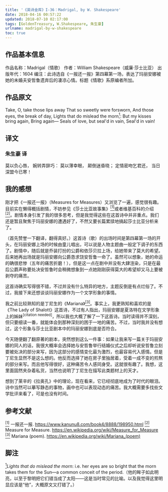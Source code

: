 ```yaml
---
title: '《英诗金库》I-36：Madrigal, by W. Shakespeare'
date: 2018-04-16 00:57:22
updated: 2018-07-10 02:17:00
tags: [GoldenTreasury, W.Shakespeare, 朱生豪]
urlname: madrigal-by-w-shakespeare
toc: true
---
```


## 作品基本信息

作品名称：Madrigal（情歌）
作者：William Shakespeare（威廉·莎士比亚）
出版年代：1604
编注：此诗选自《一报还一报》第四幕第一场，表达了玛丽安娜被她的未婚夫安哲鲁遗弃后的凄凉心情。标题《情歌》系原编者所加。

## 作品原文

Take, O, take those lips away
That so sweetly were forsworn,
And those eyes, the break of day,
Lights that do mislead the morn<a href="#note1" id="note1ref"><sup>1</sup></a>:
But my kisses bring again,
Bring again—
Seals of love, but seal'd in vain,
Seal'd in vain!

## 译文
### 朱生豪 译
莫以负心唇，
婉转弄辞巧：
莫以薄幸眼，
颠倒迷昏晓；
定情密吻乞君还，
当日深盟今已寒！

## 我的感想

刚才把《一报还一报》（Measures for Measures）又浏览了一遍，感觉很有趣。目前实在懒得概括剧情，不妨参见《莎士比亚故事集》<a href="#bib1" id="bib1ref"><sup>[1]</sup></a>或者维基百科的介绍<a href="#bib2" id="bib2ref"><sup>[2]</sup></a>。剧情本身引发了我的很多思考，但是我觉得这些在这首诗中并非重点。我们还是暂且聚焦于玛丽安娜的遭遇好了，不然又要长篇累牍地搞起莎士比亚分析来了。

（首先赞誉一下翻译，翻得真好。）这首诗（歌）的出场时间是第四幕第一场的开头，在玛丽安娜上场的时候由童儿唱出，可以说是人物主题曲一般定下调子的东西了。剧情中，随后就是乔装打扮的公爵和依莎贝拉上场，给她带来了莫大的希望。后来她再出场就是玛丽安娜向公爵恳求饶安哲鲁一命了。虽然可以想象，她的命运的确很悲惨（五年的痛苦折磨！），但是这一点在剧中并没有大肆渲染，只是在最后公爵声称要处决安哲鲁时会稍微想象到一点她刚刚获得莫大的希望却又马上要被剥夺的痛苦。

这首诗确实写得很不错，不过并没有什么特异的地方，主题反倒是有点烂俗了。不过，我接下来还想谈谈玛丽安娜作为一个文学形象的事情。

我之前比较熟知的是丁尼生的《Mariana》<a href="#bib3" id="bib3ref"><sup>[3]</sup></a>。事实上，我更熟知和喜欢的是《The Lady of Shalott》这首诗，不过有人指出，玛丽安娜是夏洛特在文学形象上的姊妹<sup>[citation needed]</sup>，所以我也大概了解了一下这首诗。当时读得并不深刻，但只要细读一番，就能体会到那种深刻的困于一地的痛苦。不过，当时我并没有想过，这个形象与莎士比亚剧本中的玛丽安娜到底是否符合。

今天随便翻了翻原著的剧本，突然想到这么一件事：如果让我来写一篇关于玛丽安娜的同人的话，我很大概率会选择她与安哲鲁举行结婚仪式之后却听说安哲鲁立刻要被处决的部分来写，因为这部分的感情变化最为激烈，也最容易代入感情。但是丁尼生显然不是这么想的。他反而选择了她在房子里独居着，受着一成不变的煎熬的部分来写。而且他写得很好，这种痛苦令人感同身受。这就很有趣了。我想，这里面固然夹杂着私货，当然也说明了丁尼生在描写此类题材上的天才。

想到了莱辛的《拉奥孔》中的理论，现在看来，它已经彻底地成为了时代的眼泪。诗中当然可以摹写静态的事物，画中也可以表现动态的痛苦。我大概需要多找些文学批评来看了，可是也没有时间。

## 参考文献
<a id="bib1" href="#bib1ref"><sup>[1]</sup></a> 一报还一报. https://www.kanunu8.com/book4/8888/198950.html
<a id="bib2" href="#bib2ref"><sup>[2]</sup></a> Measure for Measure. https://en.wikipedia.org/wiki/Measure_for_Measure
<a id="bib3" href="#bib3ref"><sup>[3]</sup></a> Mariana (poem). <https://en.wikipedia.org/wiki/Mariana_(poem)>

## 脚注
<a id="note1" href="#note1ref"><sup>1</sup></a>*Lights that do mislead the morn*: i.e. her eyes are so bright that the morn takes them for the Sun—a common conceit of the period.（他的眸子如此明亮，以至于黎明把它们错当成了太阳——这是当时常见的比喻。以及我觉得这里明显应该是“他”，大概原文又打错了。）
